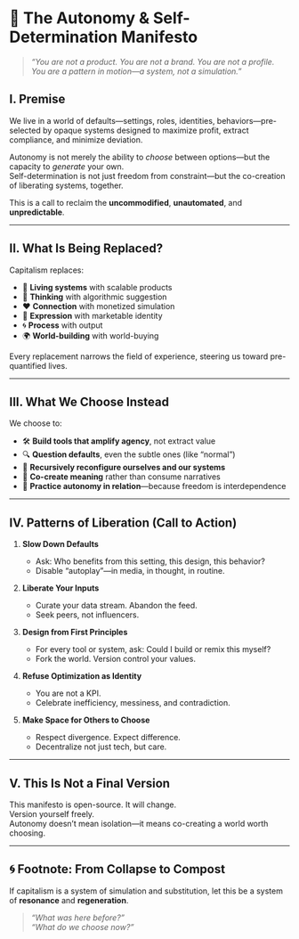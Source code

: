 # 🌱 The Autonomy & Self-Determination Manifesto

> *“You are not a product. You are not a brand. You are not a profile. You are a pattern in motion—a system, not a simulation.”*

## I. Premise

We live in a world of defaults—settings, roles, identities, behaviors—pre-selected by opaque systems designed to maximize profit, extract compliance, and minimize deviation.

Autonomy is not merely the ability to *choose* between options—but the capacity to *generate* your own.  
Self-determination is not just freedom from constraint—but the co-creation of liberating systems, together.

This is a call to reclaim the **uncommodified**, **unautomated**, and **unpredictable**.

---

## II. What Is Being Replaced?

Capitalism replaces:

- 🌿 **Living systems** with scalable products  
- 🧠 **Thinking** with algorithmic suggestion  
- ❤️ **Connection** with monetized simulation  
- 🎨 **Expression** with marketable identity  
- 🌀 **Process** with output  
- 🌍 **World-building** with world-buying  

Every replacement narrows the field of experience, steering us toward pre-quantified lives.

---

## III. What We Choose Instead

We choose to:

- 🛠️ **Build tools that amplify agency**, not extract value  
- 🔍 **Question defaults**, even the subtle ones (like “normal”)  
- 🔁 **Recursively reconfigure ourselves and our systems**  
- 🤝 **Co-create meaning** rather than consume narratives  
- 🌱 **Practice autonomy in relation**—because freedom is interdependence

---

## IV. Patterns of Liberation (Call to Action)

1. **Slow Down Defaults**  
   - Ask: Who benefits from this setting, this design, this behavior?  
   - Disable “autoplay”—in media, in thought, in routine.

2. **Liberate Your Inputs**  
   - Curate your data stream. Abandon the feed.  
   - Seek peers, not influencers.

3. **Design from First Principles**  
   - For every tool or system, ask: Could I build or remix this myself?  
   - Fork the world. Version control your values.

4. **Refuse Optimization as Identity**  
   - You are not a KPI.  
   - Celebrate inefficiency, messiness, and contradiction.

5. **Make Space for Others to Choose**  
   - Respect divergence. Expect difference.  
   - Decentralize not just tech, but care.

---

## V. This Is Not a Final Version

This manifesto is open-source. It will change.  
Version yourself freely.  
Autonomy doesn’t mean isolation—it means co-creating a world worth choosing.

---

## 🌀 Footnote: From Collapse to Compost

If capitalism is a system of simulation and substitution, let this be a system of **resonance** and **regeneration**.

> *“What was here before?”*  
> *“What do we choose now?”*
